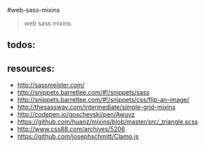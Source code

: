 #web-sass-mixins
> web sass mixins.


## todos:


## resources:
+ http://sassmeister.com/
+ http://snippets.barretlee.com/#!/snippets/sass
+ http://snippets.barretlee.com/#!/snippets/css/flip-an-image/
+ http://thesassway.com/intermediate/simple-grid-mixins
+ http://codepen.io/goschevski/pen/Awuyz
+ https://github.com/huanz/mixins/blob/master/src/_triangle.scss
+ http://www.css88.com/archives/5206
+ https://github.com/josephschmitt/Clamp.js

